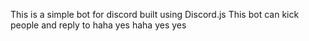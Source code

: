 This is a simple bot for discord built using Discord.js
This bot can kick people and reply to haha yes
haha yes
yes
